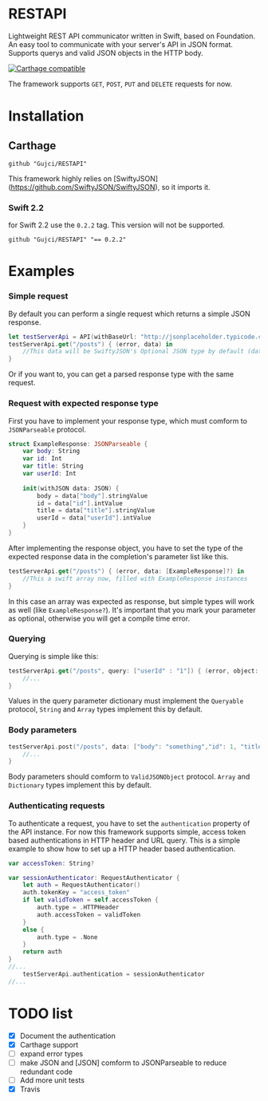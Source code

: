 # RESTAPI
Lightweight REST API communicator written in Swift, based on Foundation.
An easy tool to communicate with your server's API in JSON format. Supports querys and valid JSON objects in the HTTP body.

[![Carthage compatible](https://img.shields.io/badge/Carthage-compatible-4BC51D.svg?style=flat)](https://github.com/Carthage/Carthage)

The framework supports `GET`, `POST`, `PUT` and `DELETE` requests for now.

# Installation
## Carthage
```
github "Gujci/RESTAPI"
```

This framework highly relies on [SwiftyJSON] (https://github.com/SwiftyJSON/SwiftyJSON), so it imports it.

### Swift 2.2

for Swift 2.2 use the `0.2.2` tag. This version will not be supported.

```
github "Gujci/RESTAPI" "== 0.2.2"
```


# Examples

### Simple request

By default you can perform a single request which returns a simple JSON response.

```swift
let testServerApi = API(withBaseUrl: "http://jsonplaceholder.typicode.com")
testServerApi.get("/posts") { (error, data) in
    //This data will be SwiftyJSON's Optional JSON type by default (data: JSON?)
}
```
Or if you want to, you can get a parsed response type with the same request.

### Request with expected response type

First you have to implement your response type, which must comform to `JSONParseable` protocol.

```swift
struct ExampleResponse: JSONParseable {
    var body: String
    var id: Int
    var title: String
    var userId: Int
    
    init(withJSON data: JSON) {
        body = data["body"].stringValue
        id = data["id"].intValue
        title = data["title"].stringValue
        userId = data["userId"].intValue
    }
}
```

After implementing the response object, you have to set the type of the expected response data in the completion's parameter list like this.

```swift
testServerApi.get("/posts") { (error, data: [ExampleResponse]?) in
    //This a swift array now, filled with ExampleResponse instances
}
```

In this case an array was expected as response, but simple types will work as well (like `ExampleResponse?`). It's important that you mark your parameter as optional, otherwise you will get a compile time error.

### Querying

Querying is simple like this:

```swift
testServerApi.get("/posts", query: ["userId" : "1"]) { (error, object: [ExampleResponse]?) in
    //...
}
```

Values in the query parameter dictionary must implement the `Queryable` protocol, `String` and `Array` types implement this by default.

### Body parameters

```swift
testServerApi.post("/posts", data: ["body": "something","id": 1, "title": "Some title", "userId": 9]) { (error, object) in
    //...
}
```
Body parameters should comform to `ValidJSONObject` protocol. `Array` and `Dictionary` types implement this by default.

### Authenticating requests

To authenticate a request, you have to set the `authentication` property of the API instance. For now this framework supports simple,  access token based authentications in HTTP header and URL query. This is a simple example to show how to set up a HTTP header based authentication.

```swift
var accessToken: String?

var sessionAuthenticator: RequestAuthenticator {
    let auth = RequestAuthenticator()
    auth.tokenKey = "access_token"
    if let validToken = self.accessToken {
        auth.type = .HTTPHeader
        auth.accessToken = validToken
    }
    else {
        auth.type = .None
    }
    return auth
}
//...
    testServerApi.authentication = sessionAuthenticator
//...
```

# TODO list
- [x] Document the authentication
- [x] Carthage support
- [ ] expand error types
- [ ] make JSON and [JSON] comform to JSONParseable to reduce redundant code
- [ ] Add more unit tests
- [x] Travis
